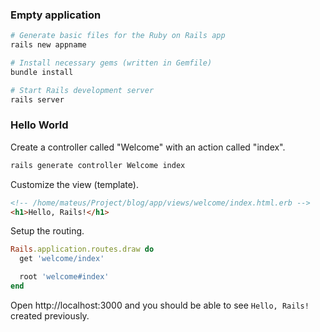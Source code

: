 ---
---

### Empty application
```bash
# Generate basic files for the Ruby on Rails app
rails new appname

# Install necessary gems (written in Gemfile)
bundle install

# Start Rails development server
rails server
```

### Hello World
Create a controller called "Welcome" with an action called "index".

```bash
rails generate controller Welcome index
```

Customize the view (template).

```html
<!-- /home/mateus/Project/blog/app/views/welcome/index.html.erb -->
<h1>Hello, Rails!</h1>
```

Setup the routing.

```ruby
Rails.application.routes.draw do
  get 'welcome/index'

  root 'welcome#index'
end
```

Open http://localhost:3000 and you should be able to see `Hello, Rails!` created previously.
